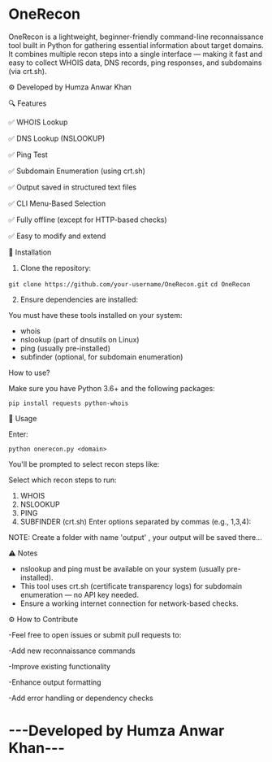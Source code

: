# OneRecon
OneRecon is a lightweight, beginner-friendly command-line reconnaissance tool built in Python for gathering essential information about target domains. It combines multiple recon steps into a single interface — making it fast and easy to collect WHOIS data, DNS records, ping responses, and subdomains (via crt.sh).

⚙️ Developed by Humza Anwar Khan

🔍 Features

✅ WHOIS Lookup

✅ DNS Lookup (NSLOOKUP)

✅ Ping Test

✅ Subdomain Enumeration (using crt.sh)

✅ Output saved in structured text files

✅ CLI Menu-Based Selection

✅ Fully offline (except for HTTP-based checks)

✅ Easy to modify and extend

🚀 Installation

1. Clone the repository:

```git clone https://github.com/your-username/OneRecon.git``` 
```cd OneRecon```
   
2. Ensure dependencies are installed:

You must have these tools installed on your system:

- whois
- nslookup (part of dnsutils on Linux)
- ping (usually pre-installed)
- subfinder (optional, for subdomain enumeration)

How to use?

Make sure you have Python 3.6+ and the following packages:

`pip install requests python-whois`

🧪 Usage

Enter:

`python onerecon.py <domain>`

You'll be prompted to select recon steps like:

Select which recon steps to run:
1. WHOIS
2. NSLOOKUP
3. PING
4. SUBFINDER (crt.sh)
Enter options separated by commas (e.g., 1,3,4): 

NOTE: Create a folder with name 'output' , your output will be saved there...


⚠️ Notes

- nslookup and ping must be available on your system (usually pre-installed).
- This tool uses crt.sh (certificate transparency logs) for subdomain enumeration — no API key needed.
- Ensure a working internet connection for network-based checks.


⚙️ How to Contribute


-Feel free to open issues or submit pull requests to:

-Add new reconnaissance commands

-Improve existing functionality

-Enhance output formatting

-Add error handling or dependency checks


# ---Developed by Humza Anwar Khan--- 

